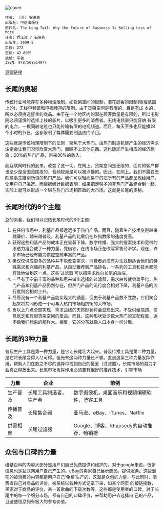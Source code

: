 ![cover](https://img1.doubanio.com/view/subject/l/public/s3750308.jpg)

    作者:  [英] 安德森 
    出版社: 中信出版社
    原作名: The Long Tail: Why the Future of Business Is Selling Less of More
    译者: 乔江涛 / 石晓燕 
    出版年: 2009-5
    页数: 272
    定价: 42.00元
    装帧: 平装
    ISBN: 9787508614977

[豆瓣链接](https://book.douban.com/subject/3685204/)

## 长尾的奥秘
传统行业可能存在多种物理限制，如货架空间的限制，潜在顾客的限制(物理范围上的)，无线电频谱和电视频道的限制。由于货架空间是有限的，且是有成 本的，所以必须挑选好卖的商品。由于在一个地区内的潜在顾客数量是有限的，所以电影院必须谨慎的选择上线的影片，以吸引更多的消费者。无线电频谱只能容纳 有限的电台，一根同轴电缆也只能传输有限的电视频道。而且，每天至多也只能播24个小时的节日，这都限制了媒体需要制造热门节目。

这些就是传统物理限制下的法则：聚焦于大热门。由热门制造机器产生的经济需求注定会让我们习惯欣赏大热门，而瞧不上其他东西。这也随即产生相应的经济想象：20%的热门产品，带来80%的收入。

而互联网时代的到来，改变了这一切。在网上。货架空间是无限的，面对的客户群也至少是全国范围级的，音频视频是可以被点播的。因此，在网上。我们不需要去 刻意事先赠别所谓的热门产品。我们可以轻而易举的把所有的产品都呈现给用户，让用户自己挑选。而根据统计数据表明：如果把足够多的非热门产品组合到一起， 实际上就可以形成一个堪与热门市场相匹敌的大市场。这就是长尾的奥秘。

## 长尾时代的6个主题
总的来看，我们可以归结长尾时代的6个主题:

1. 在任何市场中，利基产品都远远多于热门产品。而且，随着生产技术变得越来越廉价，越来越普及，利基产品的比重仍在以指数级的速度提高。
2. 获得这些利基产品的成本正在显著下降。数字传播、强大的搜索技术和宽带的渗透力组合成了一种力量，凭借它，在线市场正在改写零售经济学。现在，许多市场已经有能力供应空前丰富的产品。
3. 但仅仅供应更多的品种并不能改变需求，消费者必须有办法找到适合他们的特殊需求和兴趣的利基产品。从自动推荐到产品排名，一系列的工具和技术都能有效地做到这一点。这些‘过滤器’可以把需求推向长尾的后端。
4. 一旦有了空前丰富的品种和用来做出选择的过滤器，需求曲线就会扁平化。热门产品和利基产品仍然存在，但热门产品的流行度会相对下降，利基产品的流行度则会相对上升。
5. 尽管没有一个利基产品能实现大的销量，但由于利基产品数不胜数，它们聚合起来将共同形成一个可与大热门市场相抗衡的大市场。
6. 当以上几点全部实现，需求曲线的天然形状将会显现出来。不受供给瓶颈、信息厄乏和有限货架空间的扭曲。而且，这种形状受少数大热门的支配程度，远不像我们想象的那样大。相反，它的分布就像人口本身一样分散。

## 长尾的3种力量
普及生产工具是第一种力量，是它让长尾壮大起来。普及传播工具是第二种力量，是它将长尾变得人尽可得。但光有这两种力量还不够。直到这第三种力量发挥作用，帮助人们在数之不尽的选择中找到自己的最爱（过滤器），长尾市场的潜力才会真正释放出来。长尾市场发挥作用必须要有很好的推荐技术，引导市场

力量 | 企业 | 范例
---|----|---
生产普及 | 长尾工具制造者，生产者 | 数字摄像机，桌面音乐和视频编辑软件，博客工具
传播普及 | 长尾集合器 | 亚马逊、eBay、iTunes、Netflix
供需相连 | 长尾过滤器 | Google、博客、Rhapsody的自动推荐、畅销榜

## 众包与口碑的力量
维基百科的内容大部分是用户们自己免费提供和维护的，对于google来说，很多信息也是互联网用户自己产生的。eBay的卖家自己展示商品，提供服务。这些潜在的被消费的内容都是用户自己‘免费’生产的，这就是众包的力量。与此同时，消费者自己对商品的评价，被系统以各种方式记录下来，如某个网页 的被链接数，买家对于商品的评价，某一首歌曲的下载次数等，这些都是使用者的口碑，对于长尾中的每一个细分市场，都有自己的口碑评价，来帮助用户去选择自 己的产品，且这些信息拥有极大的参考价值。

